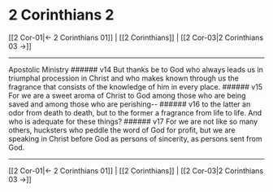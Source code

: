 # 2 Corinthians 2

[[2 Cor-01|← 2 Corinthians 01]] | [[2 Corinthians]] | [[2 Cor-03|2 Corinthians 03 →]]
***

Apostolic Ministry ###### v14 But thanks be to God who always leads us in triumphal procession in Christ and who makes known through us the fragrance that consists of the knowledge of him in every place. ###### v15 For we are a sweet aroma of Christ to God among those who are being saved and among those who are perishing-- ###### v16 to the latter an odor from death to death, but to the former a fragrance from life to life. And who is adequate for these things? ###### v17 For we are not like so many others, hucksters who peddle the word of God for profit, but we are speaking in Christ before God as persons of sincerity, as persons sent from God.

***
[[2 Cor-01|← 2 Corinthians 01]] | [[2 Corinthians]] | [[2 Cor-03|2 Corinthians 03 →]]
